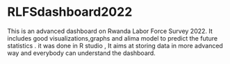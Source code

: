 # RLFSdashboard2022
 This is an advanced dashboard on Rwanda Labor Force Survey 2022. It includes good visualizations,graphs and alima model to predict the future statistics . it was done in R studio , It aims at storing data in more advanced way and everybody can understand the dashboard.
